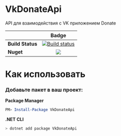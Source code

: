 # VkDonateApi
API для взаимодействия с VK приложением Donate

||Badge|
|------|:------:|
|**Build Status**|[![Build status](https://ci.appveyor.com/api/projects/status/gb8ukrnogknic26e/branch/master?svg=true)](https://ci.appveyor.com/project/DarkLexFirst/vkdonateapi/branch/master)
|**Nuget**|[![](http://img.shields.io/nuget/v/VkDonateApi.svg)](http://www.nuget.org/packages/VkDonateApi)|

# Как использовать
### Добавьте пакет в ваш проект:
**Package Manager**
``` powershell
PM> Install-Package VkDonateApi
```
**.NET CLI**
``` bash
> dotnet add package VkDonateApi
```
